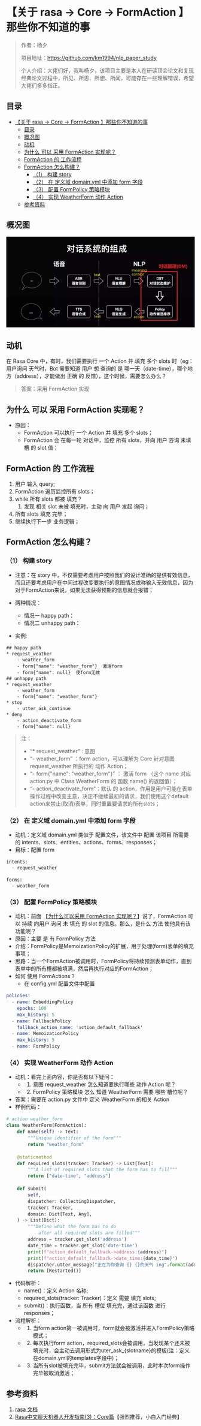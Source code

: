 # 【关于 rasa -> Core -> FormAction 】那些你不知道的事

> 作者：杨夕
> 
> 项目地址：https://github.com/km1994/nlp_paper_study
> 
> 个人介绍：大佬们好，我叫杨夕，该项目主要是本人在研读顶会论文和复现经典论文过程中，所见、所思、所想、所闻，可能存在一些理解错误，希望大佬们多多指正。
> 

## 目录

- [【关于 rasa -> Core -> FormAction 】那些你不知道的事](#关于-rasa---core---formaction-那些你不知道的事)
  - [目录](#目录)
  - [概况图](#概况图)
  - [动机](#动机)
  - [为什么 可以 采用 FormAction 实现呢？](#为什么-可以-采用-formaction-实现呢)
  - [FormAction 的 工作流程](#formaction-的-工作流程)
  - [FormAction 怎么构建？](#formaction-怎么构建)
    - [（1） 构建 story](#1-构建-story)
    - [（2） 在 定义域 domain.yml 中添加 form 字段](#2-在-定义域-domainyml-中添加-form-字段)
    - [（3） 配置 FormPolicy 策略模块](#3-配置-formpolicy-策略模块)
    - [（4） 实现 WeatherForm  动作 Action](#4-实现-weatherform-动作-action)
  - [参考资料](#参考资料)

## 概况图

![](img/20200922212431.png)

## 动机

在 Rasa Core 中，有时，我们需要执行 一个 Action 并 填充 多个 slots 时（eg：用户询问 天气时，Bot 需要知道 用户 想 查询的 是 哪一天（date-time），哪个地方（address），才能做出 正确 的 反馈），这个时候，需要怎么办么？

> 答案：采用 FormAction 实现

## 为什么 可以 采用 FormAction 实现呢？

- 原因：
  - FormAction 可以执行 一个 Action 并 填充 多个 slots；
  - FormAction 会 在每一轮 对话中，监控 所有 slots，并向 用户 咨询 未填槽 的 slot 值；

## FormAction 的 工作流程

1. 用户 输入 query;
2. FormAction 遍历监控所有 slots；
3. while 所有 slots 都被 填充？
   1. 发现 相关 slot 未被 填充时，主动 向 用户 发起 询问；
4. 所有 slots 填充 完毕；
5. 继续执行下一步 业务逻辑；

## FormAction 怎么构建？

### （1） 构建 story

- 注意：在 story 中，不仅需要考虑用户按照我们的设计准确的提供有效信息，而且还要考虑用户在中间过程改变要执行的意图情况或称输入无效信息，因为对于FormAction来说，如果无法获得预期的信息就会报错；
- 两种情况：
  - 情况一 happy path：
  - 情况二 unhappy path：

- 实例:

```shell
## happy path
* request_weather
    - weather_form
    - form{"name": "weather_form"}  激活form
    - form{"name": null}  使form无效
## unhappy path
* request_weather
    - weather_form
    - form{"name": "weather_form"}
* stop
    - utter_ask_continue
* deny
    - action_deactivate_form
    - form{"name": null}
```

> 注：</br>
> - “* request_weather”  : 意图 </br>
> - “- weather_form” ：form action，可以理解为 Core 针对意图 request_weather 所执行的 动作 Action；</br>
> - “- form{"name": "weather_form"}” ： 激活 form （这个 name 对应 action.py 中 Class WeatherForm 的 函数 name() 的返回值）；</br>
> - “- action_deactivate_form”：默认 的 action，作用是用户可能在表单操作过程中改变主意，决定不继续最初的请求，我们使用这个default action来禁止(取消)表单，同时重置要请求的所有slots；

### （2） 在 定义域 domain.yml 中添加 form 字段

- 动机：定义域 domain.yml 类似于 配置文件，该文件中 配置 该项目 所需要 的 intents、slots、entities、actions、forms、responses；
- 目标：配置 form

```shell
intents:
  - request_weather

forms:
  - weather_form
```

### （3） 配置 FormPolicy 策略模块

- 动机：前面 【[为什么可以采用 FormAction 实现呢？](#为什么-可以-采用-formaction-实现呢)】说了，FormAction 可以 持续 向用户 询问 未 填充 的 slot 的信息。那么，是什么 方法 使他具有该功能呢？
- 原因：主要 是 有 FormPolicy 方法
- 介绍：FormPolicy是MemoizationPolicy的扩展，用于处理(form)表单的填充事项；
- 思路：当一个FormAction被调用时，FormPolicy将持续预测表单动作，直到表单中的所有槽都被填满，然后再执行对应的FormAction；
- 如何 使用 FormActions ?
  - 在 config.yml 配置文件中配置

```s
policies:
  - name: EmbeddingPolicy
    epochs: 100
    max_history: 5
  - name: FallbackPolicy
    fallback_action_name: 'action_default_fallback'
  - name: MemoizationPolicy
    max_history: 5
  - name: FormPolicy
```

### （4） 实现 WeatherForm  动作 Action

- 动机：看完上面内容，你是否有以下疑问：
  - 1. 意图 request_weather 怎么知道要执行哪些 动作 Action 呢？
  - 2. FormPolicy 策略模块 怎么 知道 WeatherForm 需要 哪些 槽位呢？
- 答案：需要在 action.py 文件中 定义 WeatherForm 的相关 Action
- 样例代码：

```python
# action weather_form
class WeatherForm(FormAction):
    def name(self) -> Text:
        """Unique identifier of the form"""
        return "weather_form"

    @staticmethod
    def required_slots(tracker: Tracker) -> List[Text]:
        """A list of required slots that the form has to fill"""
        return ["date-time", "address"]

    def submit(
        self,
        dispatcher: CollectingDispatcher,
        tracker: Tracker,
        domain: Dict[Text, Any],
    ) -> List[Dict]:
        """Define what the form has to do
            after all required slots are filled"""
        address = tracker.get_slot('address')
        date_time = tracker.get_slot('date-time')
        print(f"action_default_fallback->address:{address}")
        print(f"action_default_fallback->date_time:{date_time}")
        dispatcher.utter_message("正在为你查询 {} {}的天气 ing".format(address,date_time))
        return [Restarted()]
```

- 代码解析：
  - name()：定义 Action 名称;
  - required_slots(tracker: Tracker)：定义 需要 填充 slots;
  - submit()：执行函数，当 所有 槽位 填充完，通过该函数 进行 responses；
- 流程解析：
  - 1. 当form action第一被调用时，form就会被激活并进入FormPolicy策略模式；
  - 2. 每次执行form action，required_slots会被调用，当发现某个还未被填充时，会主动去调用形式为uter_ask_{slotname}的模板(注：定义在domain.yml的templates字段中)；
  - 3. 当所有slot被填充完毕，submit方法就会被调用，此时本次form操作完毕被取消激活；


## 参考资料

1. [rasa 文档](https://rasa.com/docs/rasa/)
2. [Rasa中文聊天机器人开发指南(3)：Core篇](https://jiangdg.blog.csdn.net/article/details/105434136)【强烈推荐，小白入门经典】



